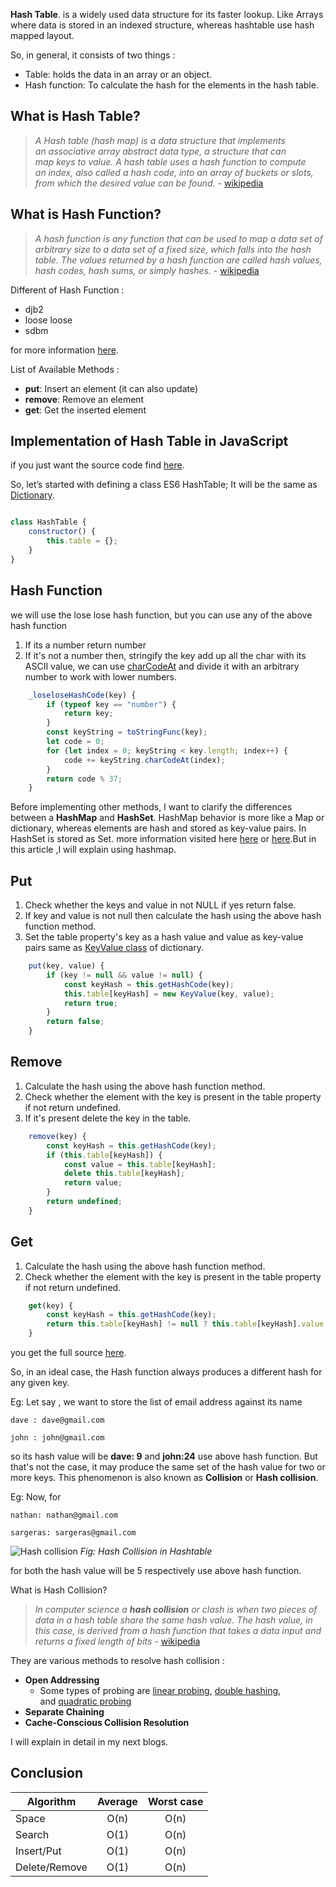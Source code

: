 **Hash Table**. is a widely used data structure for its faster lookup. Like Arrays where data is stored in an indexed structure, whereas hashtable use hash mapped layout.

So, in general, it consists of two things :

- Table: holds the data in an array or an object.
- Hash function: To calculate the hash for the elements in the hash table.

## What is Hash Table?

> _A Hash table (*hash map*) is a data structure that implements an associative array abstract data type, a structure that can map keys to value. A hash table uses a hash function to compute an *index*, also called a *hash code*, into an array of *buckets* or *slots*, from which the desired value can be found._ - [wikipedia](https://en.wikipedia.org/wiki/Hash_table#:~:text=In%20computing%2C%20a%20hash%20table,desired%20value%20can%20be%20found)

## What is Hash Function?

> *A hash function is any function that can be used to map a data set of arbitrary size to a data set of a fixed size, which falls into the hash table. The values returned by a hash function are called hash values, hash codes, hash sums, or simply hashes.* - [wikipedia](https://en.wikipedia.org/wiki/Hash_function)

Different of Hash Function :
- djb2
- loose loose
- sdbm

for more information [here](http://www.cse.yorku.ca/~oz/hash.html).

List of Available Methods : 

- **put**: Insert an element (it can also update)
- **remove**: Remove an element
- **get**:  Get the inserted element

## Implementation of Hash Table in JavaScript

if you just want the source code find [here](https://github.com/swarup260/Learning_Algorithms/blob/master/data_structure/HashTable.js).

So, let’s started with defining a class ES6 HashTable; It will be the same as [Dictionary](https://dev.to/swarup260/data-structures-algorithms-in-javascript-dictionary-3b7f).

```javascript

class HashTable {
    constructor() {
        this.table = {};
    }
}

```

## Hash Function

we will use the lose lose hash function, but you can use  any of the above hash function 

1. If its a number return number  
2. If it's not a number then, stringify the key add up all the char with its ASCII value, we can use [charCodeAt](https://developer.mozilla.org/en-US/docs/Web/JavaScript/Reference/Global_Objects/String/charCodeAt) and divide it with an arbitrary number to work with lower numbers.

```javascript
    _loseloseHashCode(key) {
        if (typeof key == "number") {
            return key;
        }
        const keyString = toStringFunc(key);
        let code = 0;
        for (let index = 0; keyString < key.length; index++) {
            code += keyString.charCodeAt(index);
        }
        return code % 37;
    }
```

Before implementing other methods, I want to clarify the differences between a **HashMap** and **HashSet**. HashMap behavior is more like a Map or dictionary, whereas elements are hash and stored as key-value pairs. In HashSet is stored as Set. more information visited here [here](https://www.javatpoint.com/difference-between-hashset-and-hashmap) or [here](https://www.geeksforgeeks.org/difference-between-hashmap-and-hashset/).But in this article ,I will explain using hashmap.

## Put

1. Check whether the  keys and value in not NULL if yes return false.
2. If key and value is not null then calculate the hash using the above hash function method.
3. Set the table property's key as a hash value and value as key-value pairs same as [KeyValue class](https://dev.to/swarup260/data-structures-algorithms-in-javascript-dictionary-3b7f) of dictionary.

```javascript
    put(key, value) {
        if (key != null && value != null) {
            const keyHash = this.getHashCode(key);
            this.table[keyHash] = new KeyValue(key, value);
            return true;
        }
        return false;
    }
```

## Remove

1. Calculate the hash using the above hash function method.
2. Check whether the element with the key is present in the table property if not return undefined.
3. If it's present delete the key in the table.

```javascript
    remove(key) {
        const keyHash = this.getHashCode(key);
        if (this.table[keyHash]) {
            const value = this.table[keyHash];
            delete this.table[keyHash];
            return value;
        }
        return undefined;
    }
```

## Get

1. Calculate the hash using the above hash function method.
2. Check whether the element with the key is present in the table property if not return undefined.

```javascript
    get(key) {
        const keyHash = this.getHashCode(key);
        return this.table[keyHash] != null ? this.table[keyHash].value : undefined;
    }
```

you get the full source [here](https://github.com/swarup260/Learning_Algorithms/blob/master/data_structure/HashTable.js).

So, in an ideal case, the Hash function always produces a different hash for any given key.

Eg:  Let say , we want to store the list of email address against its name 

```
dave : dave@gmail.com 

john : john@gmail.com 
```
so its hash value will be **dave: 9** and **john:24** use above hash function.
But that's not the case, it may produce the same set of the hash value for two or more keys. This phenomenon is also known as **Collision** or **Hash collision**.

Eg:  Now, for 
```
nathan: nathan@gmail.com

sargeras: sargeras@gmail.com
```

![Hash collision](https://dev-to-uploads.s3.amazonaws.com/uploads/articles/4nnsbvf7w2qu0v74nl5d.png)
                 _Fig: Hash Collision in Hashtable_

for both the hash value will be 5 respectively use above hash function.

What is Hash Collision?

> *In computer science a **hash collision** or clash is when two pieces of data in a hash table share the same hash value. The hash value, in this case, is derived from a hash function that takes a data input and returns a fixed length of bits* - [wikipedia](https://en.wikipedia.org/wiki/Hash_collision#:~:text=In%20computer%20science%2C%20a%20hash,a%20fixed%20length%20of%20bits.&text=Malicious%20users%20can%20take%20advantage,%2C%20access%2C%20or%20alter%20data)

They are various methods to resolve hash collision : 

- **Open Addressing**
    - Some types of probing are [linear probing](https://en.wikipedia.org/wiki/Linear_probing), [double hashing](https://en.wikipedia.org/wiki/Double_hashing), and [quadratic probing](https://en.wikipedia.org/wiki/Quadratic_probing)
- **Separate Chaining**
- **Cache-Conscious Collision Resolution**

I will explain in detail in my next blogs.

## Conclusion

| Algorithm     | Average       | Worst case     |
| ------------- |:-------------:| :-------------:| 
| Space         | O(n)          |  O(n)          | 
| Search        | O(1)          |  O(n)          |
| Insert/Put    | O(1)          |  O(n)          | 
| Delete/Remove | O(1)          |  O(n)          | 